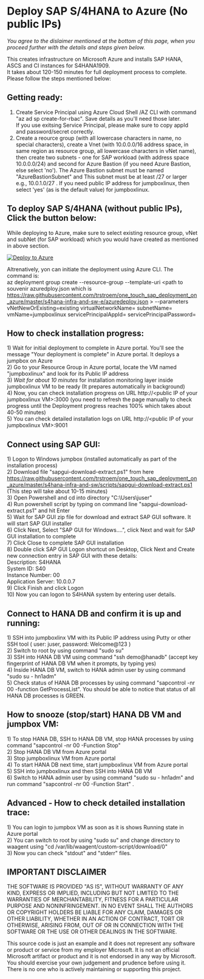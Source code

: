 # Deploy SAP S/4HANA to Azure (No public IPs)
*You agree to the dislaimer mentioned at the bottom of this page, when you proceed further with the details and steps given below.*

This creates infrastructure on Microsoft Azure and installs SAP HANA, ASCS and CI instances for S4HANA1909.     
It takes about 120-150 minutes for full deployment process to complete. Please follow the steps mentioned below:    

## Getting ready:  
1. Create Service Principal using Azure Cloud Shell /AZ CLI with command "az ad sp create-for-rbac". Save details as you'll need those later.    
If you use exitsing Service Principal, please make sure to copy appId and password/secret correctly.  
2. Create a reource group (with all lowercase characters in name, no special characters), create a Vnet (with 10.0.0.0/16 address space, in same region as resource group, all lowercase characters in vNet name), then create two subnets - one for SAP workload (with address space 10.0.0.0/24) and second for Azure Bastion (if you need Azure Bastion, else select 'no'). The Azure Bastion subnet must be named "AzureBastionSubnet" and This subnet must be at least /27 or larger e.g., 10.0.1.0/27 . If you need public IP address for jumpboxlinux, then select 'yes' (as is the default value) for jumpboxlinux. 

## To deploy SAP S/4HANA (without public IPs), Click the button below:  

While deploying to Azure, make sure to select existing resource group, vNet and subNet (for SAP workload) which you would have created as mentioned in above section. 

[![Deploy to Azure](https://aka.ms/deploytoazurebutton)](https://ms.portal.azure.com/#create/Microsoft.Template/uri/https%3A%2F%2Fraw.githubusercontent.com%2Ftrstroem%2Fone_touch_sap_deployment_on_azure%2Fmaster%2Fs4hana-infra-and-sw-e%2Fazuredeploy.json)  

Altrenatively, yon can initiate the deployment using Azure CLI. The command is:   
az deployment group create --resource-group <resource group name> --template-uri <path to souvenir azuredploy.json which is  https://raw.githubusercontent.com/trstroem/one_touch_sap_deployment_on_azure/master/s4hana-infra-and-sw-e/azuredeploy.json >  --parameters vNetNewOrExisting=existing virtualNetworkName=<vnet name> subnetName=<subnet name> vmName=jumpboxlinux servicePrincipalAppId=<appId> servicePrincipalPassword=<password>

## How to check installation progress:   
1\) Wait for initial deployment to complete in Azure portal. You'll see the message "Your deployment is complete" in Azure portal. It deploys a jumpbox on Azure  
2\) Go to your Resource Group in Azure portal, locate the VM named "jumpboxlinux" and look for its Public IP address  
3\) *Wait for about 10 minutes* for installation monitoring layer inside jumpboxlinux VM to be ready \(It prepares automatically in background\)   
4\) Now, you can check installation progress on URL http://\<public IP of your jumpboxlinux VM\>:3000  \(you need to refresh the page manually to check progress until the Deployment progress reaches 100% which takes about 40-50 minutes)  
5\) You can check detailed installation logs on URL http://\<public IP of your jumpboxlinux VM\>:9001  

## Connect using SAP GUI:        
1\) Logon to Windows jumpbox (installed automatically as part of the installation process)    
2\) Download file "sapgui-download-extract.ps1" from here https://raw.githubusercontent.com/trstroem/one_touch_sap_deployment_on_azure/master/s4hana-infra-and-sw/scripts/sapgui-download-extract.ps1   (This step will take about 10-15 minutes)  
3\) Open Powershell and cd into directory "C:\Users\juser"  
4\) Run powershell script by typing on command line "sapgui-download-extract.ps1" and hit Enter  
5\) Wait for SAP GUI zip file for download and extract SAP GUI software. It will start SAP GUI installer    
6\) Click Next, Select "SAP GUI for Windows....", click Next and wait for SAP GUI installation to complete  
7\) Click Close to complete SAP GUI installation  
8\) Double click SAP GUI Logon shortcut on Desktop, Click Next and Create new connection entry in SAP GUI with these details:    
Description: S4HANA  
System ID: S40  
Instance Number: 00  
Application Server: 10.0.0.7  
9\) Click Finish and click Logon   
10\) Now you can logon to S4HANA system by entering user details.  

## Connect to HANA DB and confirm it is up and running:      
1\) SSH into jumpboxlinx VM with its Public IP address using Putty or other SSH tool ( user: juser, password: Welcome@123 )   
2\) Switch to root by using command "sudo su"  
3\) SSH into HANA DB VM using command "ssh demo@hanadb" (accept key fingerprint of HANA DB VM when it prompts, by typing yes)  
4\) Inside HANA DB VM, switch to HANA admin user by using command "sudo su - hn1adm"  
5\) Check status of HANA DB processes by using command "sapcontrol -nr 00 -function GetProcessList". You should be able to notice that status of all HANA DB processes is GREEN.  

## How to snooze (stop/start) HANA DB VM and jumpbox VM:      
1\) To stop HANA DB, SSH to HANA DB VM, stop HANA processes by using command "sapcontrol -nr 00 -Function Stop"  
2\) Stop HANA DB VM from Azure portal  
3\) Stop jumpboxlinux VM from Azure portal  
4\) To start HANA DB next time, start jumpboxlinux VM from Azure portal  
5\) SSH into jumpboxlinux and then SSH into HANA DB VM  
6\) Switch to HANA admin user by using command "sudo su - hn1adm" and run command "sapcontrol -nr 00 -Function Start" .  

## Advanced - How to check detailed installation trace:     
1\) You can login to jumpbox VM as soon as it is shows Running state in Azure portal  
2\) You can switch to root by using "sudo su" and change directory to waagent using "cd /var/lib/waagent/custom-script/download/0"  
3\) Now you can check "stdout" and "stderr" files.  




## IMPORTANT DISCLAIMER    
THE SOFTWARE IS PROVIDED "AS IS", WITHOUT WARRANTY OF ANY KIND, EXPRESS OR IMPLIED, INCLUDING BUT NOT LIMITED TO THE WARRANTIES OF MERCHANTABILITY, FITNESS FOR A PARTICULAR PURPOSE AND NONINFRINGEMENT. IN NO EVENT SHALL THE AUTHORS OR COPYRIGHT HOLDERS BE LIABLE FOR ANY CLAIM, DAMAGES OR OTHER LIABILITY, WHETHER IN AN ACTION OF CONTRACT, TORT OR OTHERWISE, ARISING FROM, OUT OF OR IN CONNECTION WITH THE SOFTWARE OR THE USE OR OTHER DEALINGS IN THE SOFTWARE.  

This source code is just an example and it does not represent any software or product or service from my employer Microsoft. It is not an official Microsoft artifact or product and it is not endorsed in any way by Microsoft. You should exercise your own judgement and prudence before using it. There is no one who is actively maintaining or supporting this project.  
